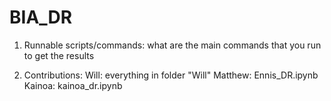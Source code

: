 # BIA_DR

1. Runnable scripts/commands: what are the main commands that you run to get the results



2. Contributions:
Will: everything in folder "Will"
Matthew: Ennis_DR.ipynb
Kainoa: kainoa_dr.ipynb
